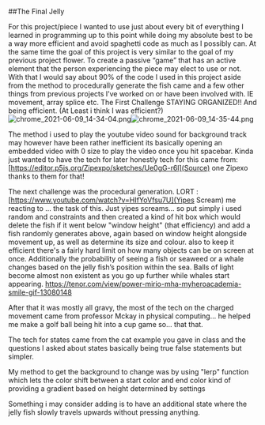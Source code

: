 ##The Final Jelly

For this project/piece I wanted to use just about every bit of everything I learned in programming up to this point while doing my absolute best to be a way more efficient and avoid spaghetti code as much as I possibly can. At the same time the goal of this project is very similar to the goal of my previous project flower. To create a passive “game” that has an active element that the person experiencing the piece may elect to use or not. 
With that I would say about 90% of the code I used in this project aside from the method to procedurally generate the fish came and a few other things from previous projects I’ve worked on or have been involved with. IE movement, array splice etc. The First Challenge STAYING ORGANIZED!! And being efficient. (At Least i think I was efficient?)![chrome_2021-06-09_14-34-04.png]({{site.baseurl}}/chrome_2021-06-09_14-34-04.png)![chrome_2021-06-09_14-35-44.png]({{site.baseurl}}/chrome_2021-06-09_14-35-44.png)


The method i used to play the youtube video sound for background track may however have been rather inefficient its basically opening an embedded video with 0 size to play the video once you hit spacebar. Kinda just wanted to have the tech for later honestly tech for this came from: [https://editor.p5js.org/Zipexpo/sketches/Ue0gG-r6l](Source) one Zipexo thanks to them for that!

The next challenge was the procedural generation. LORT : [https://www.youtube.com/watch?v=HIfYoVfsu7U](Yipes Scream) me reacting to … the task of this. Just yipes screams… so put simply i used random and constraints and then created a kind of hit box which would delete the fish if it went below "window height" (that efficiency) and add a fish randomly generates above, again based on window height alongside movement up, as well as determine its size and colour. also to keep it efficient there's a fairly hard limit on how many objects can be on screen at once. Additionally the probability of seeing a fish or seaweed or a whale changes based on the jelly fish’s  position within the sea. Balls of light become almost non existent as you go up further while whales start appearing. 
https://tenor.com/view/power-mirio-mha-myheroacademia-smile-gif-13080148 

After that it was mostly all gravy, the most of the tech on the charged movement came from professor Mckay in physical computing... he helped me make a golf ball being hit into a cup game so... that that.

The tech for states came from the cat example you gave in class and the questions I asked about states basically being true false statements but simpler. 

My method to get the background to change was by using "lerp" function which lets the color shift between a start color and end color kind of providing a gradient based on height determined by settings

Something i may consider adding is to have an additional state where the jelly fish slowly travels upwards without pressing anything.
